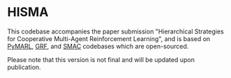 # HISMA

 This codebase accompanies the paper submission "Hierarchical Strategies for Cooperative Multi-Agent Reinforcement Learning", and is based on  [PyMARL](https://github.com/oxwhirl/pymarl), [GRF](https://github.com/google-research/football), and [SMAC](https://github.com/oxwhirl/smac) codebases which are open-sourced.

 Please note that this version is not final and will be updated upon publication. 

